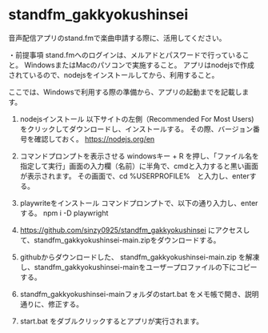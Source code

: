 # standfm_gakkyokushinsei

音声配信アプリのstand.fmで楽曲申請する際に、活用してください。

・前提事項
  stand.fmへのログインは、メルアドとパスワードで行っていること。
  WindowsまたはMacのパソコンで実施すること。
  アプリはnodejsで作成されているので、nodejsをインストールしてから、利用すること。

ここでは、Windowsで利用する際の準備から、アプリの起動までを記載します。

1) nodejsインストール 以下サイトの左側（Recommended For Most Users)をクリックしてダウンロードし、インストールする。
  その際、バージョン番号を確認しておく。
  https://nodejs.org/en

2) コマンドプロンプトを表示させる
  windowsキー + R を押し、「ファイル名を指定して実行」画面の入力欄（名前）に半角で、cmdと入力すると黒い画面が表示されます。
  その画面で、cd %USERPROFILE%　と入力し、enterする。
  
3) playwriteをインストール
  コマンドプロンプトで、以下の通り入力し、enterする。
  npm i -D playwright

4) https://github.com/sinzy0925/standfm_gakkyokushinsei にアクセスして、standfm_gakkyokushinsei-main.zipをダウンロードする。

5) githubからダウンロードした、 standfm_gakkyokushinsei-main.zip を解凍し、standfm_gakkyokushinsei-mainをユーザープロファイルの下にコピーする。

6) standfm_gakkyokushinsei-mainフォルダのstart.bat をメモ帳で開き、説明通りに、修正する。

7) start.bat をダブルクリックするとアプリが実行されます。


